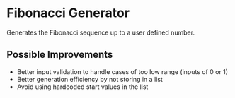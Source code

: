 # Fibonacci Generator
Generates the Fibonacci sequence up to a user defined number.

## Possible Improvements
* Better input validation to handle cases of too low range (inputs of 0 or 1)
* Better generation efficiency by not storing in a list
* Avoid using hardcoded start values in the list
